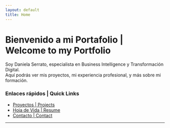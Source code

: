```yaml
---
layout: default
title: Home
---
```


# Bienvenido a mi Portafolio | Welcome to my Portfolio

Soy Daniela Serrato, especialista en Business Intelligence y Transformación Digital.  
Aquí podrás ver mis proyectos, mi experiencia profesional, y más sobre mi formación.

### Enlaces rápidos | Quick Links
- [Proyectos | Projects](en/index.md)  
- [Hoja de Vida | Resume](en/cv.md)  
- [Contacto | Contact](es/contacto.md)

---
